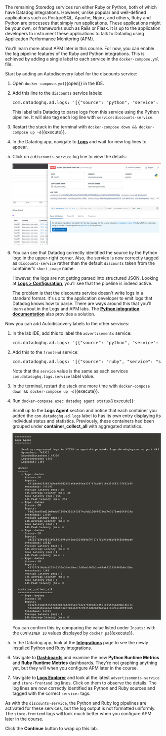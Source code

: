 The remaining Storedog services run either Ruby or Python, both of which have Datadog integrations. However, unlike popular and well-defined applications such as PostgreSQL, Apache, Nginx, and others, Ruby and Python are processes that simply run applications. These applications might be your own, or frameworks such as Rails or Flask. It is up to the application developers to instrument these applications to talk to Datadog using Application Performance Monitoring (APM).

You'll learn more about APM later in this course. For now, you can enable the log pipeline features of the Ruby and Python integrations. This is achieved by adding a single label to each service in the `docker-compose.yml` file.

Start by adding an Autodiscovery label for the discounts service:

1. Open `docker-compose.yml`{{open}} in the IDE.

2. Add this line to the `discounts` service labels:

   <pre class="file" data-filename="docker-compose.yml" data-target="insert" data-marker="# discounts log label here">
   com.datadoghq.ad.logs: '[{"source": "python", "service": "discounts-service"}]'</pre>

   This label tells Datadog to parse logs from this service using the Python pipeline. It will also tag each log line with `service:discounts-service`.

3. Restart the stack in the terminal with `docker-compose down && docker-compose up -d`{{execute}}.

4. In the Datadog app, navigate to <a href="https://app.datadoghq.com/logs" target="_datadog">**Logs**</a> and wait for new log lines to appear.

5. Click on a `discounts-service` log line to view the details:

    ![Discounts service post log integration](./assets/discounts-post-log-integration.png)

6. You can see that Datadog correctly identified the source by the Python logo in the upper-right corner. Also, the service is now correctly tagged as `discounts-service` rather than the default `discounts` taken from the container's `short_image` name.

    However, the logs are not getting parsed into structured JSON. Looking at <a href="https://app.datadoghq.com/logs/pipelines" target="_datadog">**Logs > Configuration**</a>, you'll see that the pipeline is indeed active. 

    The problem is that the discounts service doesn't write logs in a standard format. It's up to the application developer to emit logs that Datadog knows how to parse. There are ways around this that you'll learn about in the Logs and APM labs. The <a href="https://docs.datadoghq.com/logs/log_collection/python/?tab=jsonlogformatter" target="_blank">**Python integration documentation**</a> also provides a solution. 

Now you can add Autodiscovery labels to the other services:

1. In the lab IDE, add this to label the `advertisements` service:

    <pre class="file" data-filename="docker-compose.yml" data-target="insert" data-marker="# advertisements log label here">
   com.datadoghq.ad.logs: '[{"source": "python", "service": "advertisements-service"}]'</pre>

2. Add this to the `frontend` service:

    <pre class="file" data-filename="docker-compose.yml" data-target="insert" data-marker="# frontend log label here">
   com.datadoghq.ad.logs: '[{"source": "ruby", "service": "store-frontend"}]'</pre>
    
    Note that the `service` value is the same as each services `com.datadoghq.tags.service` label value.

3. In the terminal, restart the stack one more time with `docker-compose down && docker-compose up -d`{{execute}}.

4. Run `docker-compose exec datadog agent status`{{execute}}:

    Scroll up to the **Logs Agent** section and notice that each container you added the `com.datadoghq.ad.logs` label to has its own entry displaying its individual status and statistics. Previously, these containers had been grouped under **container_collect_all** with aggregated statistics.

    ![Individual container log entries](./assets/individual_log_checks.png)

    You can confirm this by comparing the value listed under `Inputs:` with the `CONTAINER ID` values displayed by `docker ps`{{execute}}.

5. In the Datadog app, look at the <a href="https://app.datadoghq.com/account/settings#integrations" target="_datadog">**Integrations**</a> page to see the newly installed Python and Ruby integrations.

6. Navigate to <a href="https://app.datadoghq.com/dashboard/lists" target="_datadog">**Dashboards**</a> and examine the new **Python Runtime Metrics** and **Ruby Runtime Metrics** dashboards. They're not graphing anything yet, but they will when you configure APM later in the course.

7. Navigate to <a href="https://app.datadoghq.com/logs" target="_datadog">**Logs Explorer**</a> and look at the latest `advertisements-service` and `store-frontend` log lines. Click on them to observe the details. The log lines are now correctly identified as Python and Ruby sources and tagged with the correct `service:` tags. 

As with the `discounts-service`, the Python and Ruby log pipelines are activated for these services, but the log output is not formatted uniformly. The `store-frontend` logs will look much better when you configure APM later in the course.

Click the **Continue** button to wrap up this lab.
